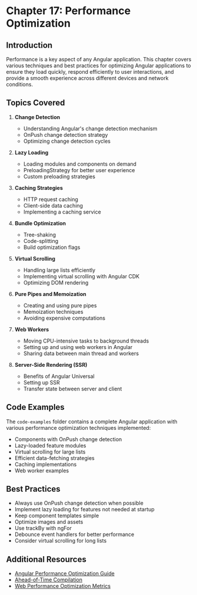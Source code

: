 # Chapter 17: Performance Optimization

## Introduction

Performance is a key aspect of any Angular application. This chapter covers various techniques and best practices for optimizing Angular applications to ensure they load quickly, respond efficiently to user interactions, and provide a smooth experience across different devices and network conditions.

## Topics Covered

1. **Change Detection**
   - Understanding Angular's change detection mechanism
   - OnPush change detection strategy
   - Optimizing change detection cycles

2. **Lazy Loading**
   - Loading modules and components on demand
   - PreloadingStrategy for better user experience
   - Custom preloading strategies

3. **Caching Strategies**
   - HTTP request caching
   - Client-side data caching
   - Implementing a caching service

4. **Bundle Optimization**
   - Tree-shaking
   - Code-splitting
   - Build optimization flags

5. **Virtual Scrolling**
   - Handling large lists efficiently
   - Implementing virtual scrolling with Angular CDK
   - Optimizing DOM rendering

6. **Pure Pipes and Memoization**
   - Creating and using pure pipes
   - Memoization techniques
   - Avoiding expensive computations

7. **Web Workers**
   - Moving CPU-intensive tasks to background threads
   - Setting up and using web workers in Angular
   - Sharing data between main thread and workers

8. **Server-Side Rendering (SSR)**
   - Benefits of Angular Universal
   - Setting up SSR
   - Transfer state between server and client

## Code Examples

The `code-examples` folder contains a complete Angular application with various performance optimization techniques implemented:

- Components with OnPush change detection
- Lazy-loaded feature modules
- Virtual scrolling for large lists
- Efficient data-fetching strategies
- Caching implementations
- Web worker examples

## Best Practices

- Always use OnPush change detection when possible
- Implement lazy loading for features not needed at startup
- Keep component templates simple
- Optimize images and assets
- Use trackBy with ngFor
- Debounce event handlers for better performance
- Consider virtual scrolling for long lists

## Additional Resources

- [Angular Performance Optimization Guide](https://angular.io/guide/build-optimizer)
- [Ahead-of-Time Compilation](https://angular.io/guide/aot-compiler)
- [Web Performance Optimization Metrics](https://web.dev/metrics/)
